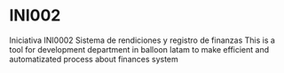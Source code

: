 # INI002
Iniciativa INI0002 Sistema de rendiciones y registro de finanzas 
This is a tool for development department in balloon latam to make efficient and automatizated process about finances system
